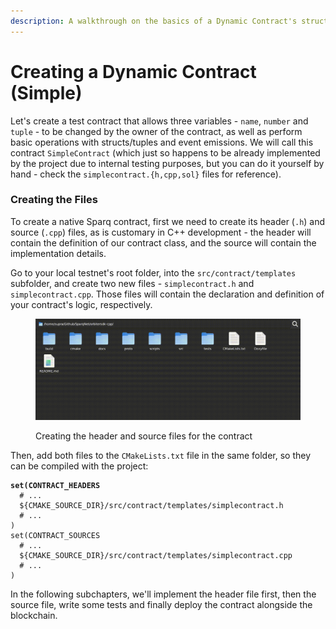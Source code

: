 ```yaml
---
description: A walkthrough on the basics of a Dynamic Contract's structure.
---
```


# Creating a Dynamic Contract (Simple)

Let's create a test contract that allows three variables - `name`, `number` and `tuple` - to be changed by the owner of the contract, as well as perform basic operations with structs/tuples and event emissions. We will call this contract `SimpleContract` (which just so happens to be already implemented by the project due to internal testing purposes, but you can do it yourself by hand - check the `simplecontract.{h,cpp,sol}` files for reference).

### Creating the Files

To create a native Sparq contract, first we need to create its header (`.h`) and source (`.cpp`) files, as is customary in C++ development - the header will contain the definition of our contract class, and the source will contain the implementation details.

Go to your local testnet's root folder, into the `src/contract/templates` subfolder, and create two new files - `simplecontract.h` and `simplecontract.cpp`. Those files will contain the declaration and definition of your contract's logic, respectively.

<figure><img src="../../.gitbook/assets/CreateSimpleContractFiles.gif" alt=""><figcaption><p>Creating the header and source files for the contract</p></figcaption></figure>

Then, add both files to the `CMakeLists.txt` file in the same folder, so they can be compiled with the project:

<pre class="language-cmake"><code class="lang-cmake"><strong>set(CONTRACT_HEADERS
</strong>  # ...
  ${CMAKE_SOURCE_DIR}/src/contract/templates/simplecontract.h
  # ...
)
set(CONTRACT_SOURCES
  # ...
  ${CMAKE_SOURCE_DIR}/src/contract/templates/simplecontract.cpp
  # ...
)
</code></pre>

In the following subchapters, we'll implement the header file first, then the source file, write some tests and finally deploy the contract alongside the blockchain.
